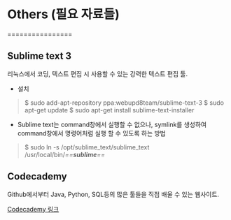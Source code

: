 # Others (필요 자료들)
================

## Sublime text 3
리눅스에서 코딩, 텍스트 편집 시 사용할 수 있는 강력한 텍스트 편집 툴.

* 설치
> $ sudo add-apt-repository ppa:webupd8team/sublime-text-3
> $ sudo apt-get update
> $ sudo apt-get install sublime-text-installer

* Sublime text는 command창에서 실행할 수 없으나, symlink를 생성하여 command창에서 명령어처럼 실행 할 수 있도록 하는 방법
> $ sudo ln -s /opt/sublime_text/sublime_text /usr/local/bin/*==__sublime__==*

## Codecademy
Github에서부터 Java, Python, SQL등의 많은 툴들을 직접 배울 수 있는 웹사이트.

[Codecademy 링크](https://www.codecademy.com/)